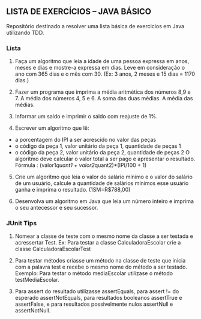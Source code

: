 ## LISTA DE EXERCÍCIOS – JAVA BÁSICO

Repositório destinado a resolver uma lista básica de exercicios em Java utilizando TDD.

### Lista

1. Faça um algoritmo que leia a idade de uma pessoa expressa em anos, meses e dias e
mostre-a expressa em dias. Leve em consideração o ano com 365 dias e o mês com 30.
(Ex: 3 anos, 2 meses e 15 dias = 1170 dias.)

2. Fazer um programa que imprima a média aritmética dos números 8,9 e 7. A média dos
números 4, 5 e 6. A soma das duas médias. A média das médias.

3. Informar um saldo e imprimir o saldo com reajuste de 1%.

4. Escrever um algoritmo que lê:
- a porcentagem do IPI a ser acrescido no valor das peças
- o código da peça 1, valor unitário da peça 1, quantidade de peças 1
- o código da peça 2, valor unitário da peça 2, quantidade de peças 2
O algoritmo deve calcular o valor total a ser pago e apresentar o resultado.
Fórmula : (valor1*quant1 + valor2*quant2)*(IPI/100 + 1)

5. Crie um algoritmo que leia o valor do salário mínimo e o valor do salário de um usuário,
calcule a quantidade de salários mínimos esse usuário ganha e imprima o resultado.
(1SM=R$788,00)

6. Desenvolva um algoritmo em Java que leia um número inteiro e imprima o seu
antecessor e seu sucessor.


### JUnit Tips
1. Nomear a classe de teste com o mesmo nome da classe a ser testada e acressertar Test. Ex: Para testar a classe CalculadoraEscolar crie a classe CalculadoraEscolarTest

2. Para testar métodos criasse um método na classe de teste que inicia com a palavra test e recebe o mesmo nome do método a ser testado. Exemplo: Para testar o método mediaEscolar utilizase o método testMediaEscolar.

3. Para assert do resultado utilizasse assertEquals, para assert != do esperado assertNotEquals, para resultados booleanos assertTrue e assertFalse, e para resultados possivelmente nulos assertNull e assertNotNull.
